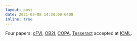 ```yaml
---
layout: post
date: 2021-05-08 14:34:00-0400
inline: true
---
```


Four papers: [cFVI](/publications/#lutter2021cfvi), [OB2I](/publications/#bai2021exploration), [COPA](/publications/#liu2021coach), [Tesseract](/publications/#mahajan2021tesseract) accepted at [ICML](https://icml.cc/).